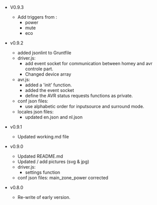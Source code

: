 
* V0.9.3
	- Add triggers from :
		- power
		- mute
		- eco

* v0.9.2
	- added jsonlint to Gruntfile
	- driver.js:
		- add event socket for communication between homey and avr controle part.
		- Changed device array
	- avr.js:
		- added a 'init' function.
		- added the event socket
		- define the AVR status requests functions as private.
	- conf json files:
		- use alphabetic order for inputsource and surround mode.
	- locales json files:
		- updated en.json and nl.json

* v0.9.1
	- Updated working.md file


* v0.9.0
	- Updated README.md
	- Updated / add pictures (svg & jpg)
	- driver.js:
		- settings function
	- conf json files: main_zone_power corrected

* v0.8.0
	- Re-write of early version.

